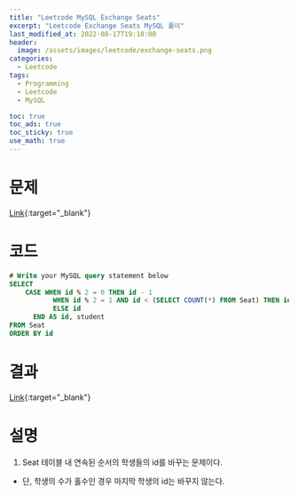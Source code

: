 ```yaml
---
title: "Leetcode MySQL Exchange Seats"
excerpt: "Leetcode Exchange Seats MySQL 풀이"
last_modified_at: 2022-08-17T19:10:00
header:
  image: /assets/images/leetcode/exchange-seats.png
categories:
  - Leetcode
tags:
  - Programming
  - Leetcode
  - MySQL

toc: true
toc_ads: true
toc_sticky: true
use_math: true
---
```

# 문제
[Link](https://leetcode.com/problems/exchange-seats/){:target="_blank"}

# 코드
```sql
# Write your MySQL query statement below
SELECT
    CASE WHEN id % 2 = 0 THEN id - 1
	       WHEN id % 2 = 1 AND id < (SELECT COUNT(*) FROM Seat) THEN id + 1
	       ELSE id
	  END AS id, student
FROM Seat
ORDER BY id
```

# 결과
[Link](https://leetcode.com/submissions/detail/775944674/){:target="_blank"}

# 설명
1. Seat 테이블 내 연속된 순서의 학생들의 id를 바꾸는 문제이다.
- 단, 학생의 수가 홀수인 경우 마지막 학생의 id는 바꾸지 않는다.